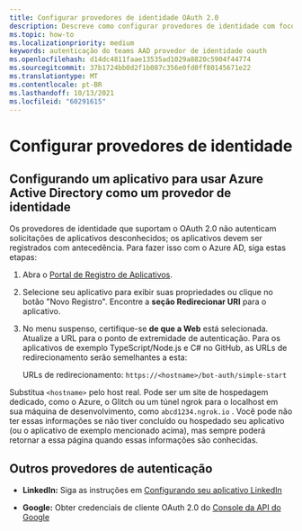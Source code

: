 ```yaml
---
title: Configurar provedores de identidade OAuth 2.0
description: Descreve como configurar provedores de identidade com foco no Azure AD
ms.topic: how-to
ms.localizationpriority: medium
keywords: autenticação do teams AAD provedor de identidade oauth
ms.openlocfilehash: d14dc4811faae13535ad1029a8820c5904f44774
ms.sourcegitcommit: 37b1724bb0d2f1b087c356e0fd0ff80145671e22
ms.translationtype: MT
ms.contentlocale: pt-BR
ms.lasthandoff: 10/13/2021
ms.locfileid: "60291615"
---
```

# <a name="configure-identity-providers"></a>Configurar provedores de identidade

## <a name="configuring-an-application-to-use-azure-active-directory-as-an-identity-provider"></a>Configurando um aplicativo para usar Azure Active Directory como um provedor de identidade

Os provedores de identidade que suportam o OAuth 2.0 não autenticam solicitações de aplicativos desconhecidos; os aplicativos devem ser registrados com antecedência. Para fazer isso com o Azure AD, siga estas etapas:

1. Abra o [Portal de Registro de Aplicativos](https://ms.portal.azure.com/#blade/Microsoft_AAD_RegisteredApps/ApplicationsListBlade).

2. Selecione seu aplicativo para exibir suas propriedades ou clique no botão "Novo Registro". Encontre a **seção Redirecionar URI** para o aplicativo.

3. No menu suspenso, certifique-se **de que a Web** está selecionada. Atualize a URL para o ponto de extremidade de autenticação. Para os aplicativos de exemplo TypeScript/Node.js e C# no GitHub, as URLs de redirecionamento serão semelhantes a esta:

    URLs de redirecionamento: `https://<hostname>/bot-auth/simple-start`

Substitua `<hostname>` pelo host real. Pode ser um site de hospedagem dedicado, como o Azure, o Glitch ou um túnel ngrok para o localhost em sua máquina de desenvolvimento, como `abcd1234.ngrok.io` . Você pode não ter essas informações se não tiver concluído ou hospedado seu aplicativo (ou o aplicativo de exemplo mencionado acima), mas sempre poderá retornar a essa página quando essas informações são conhecidas.

## <a name="other-authentication-providers"></a>Outros provedores de autenticação

* **LinkedIn:** Siga as instruções em [Configurando seu aplicativo LinkedIn](/linkedin/talent/apply-with-linkedin)

* **Google:** Obter credenciais de cliente OAuth 2.0 do [Console da API do Google](https://console.developers.google.com/)
